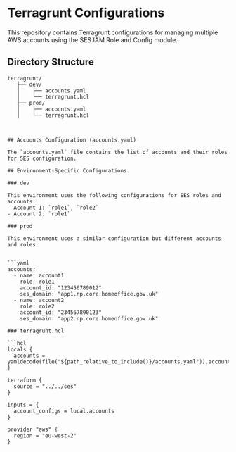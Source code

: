# Terragrunt Configurations

This repository contains Terragrunt configurations for managing multiple AWS accounts using the SES IAM Role and Config module.

## Directory Structure

```plaintext
terragrunt/
   ├── dev/
   │    ├── accounts.yaml
   │    └── terragrunt.hcl
   ├── prod/
   │    ├── accounts.yaml
   │    └── terragrunt.hcl



## Accounts Configuration (accounts.yaml)

The `accounts.yaml` file contains the list of accounts and their roles for SES configuration.

## Environment-Specific Configurations

### dev

This environment uses the following configurations for SES roles and accounts:
- Account 1: `role1`, `role2`
- Account 2: `role1`

### prod

This environment uses a similar configuration but different accounts and roles.


```yaml
accounts:
  - name: account1
    role: role1
    account_id: "123456789012"
    ses_domain: "app1.np.core.homeoffice.gov.uk"
  - name: account2
    role: role2
    account_id: "234567890123"
    ses_domain: "app2.np.core.homeoffice.gov.uk"

### terragrunt.hcl

```hcl
locals {
  accounts = yamldecode(file("${path_relative_to_include()}/accounts.yaml")).accounts
}

terraform {
  source = "../../ses"
}

inputs = {
  account_configs = local.accounts
}

provider "aws" {
  region = "eu-west-2"
}
